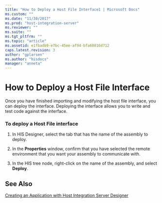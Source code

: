 ```yaml
---
title: "How to Deploy a Host File Interface1 | Microsoft Docs"
ms.custom: ""
ms.date: "11/30/2017"
ms.prod: "host-integration-server"
ms.reviewer: ""
ms.suite: ""
ms.tgt_pltfrm: ""
ms.topic: "article"
ms.assetid: e1fbadb9-e7bc-45ee-af94-bfa60816d712
caps.latest.revision: 3
author: "gplarsen"
ms.author: "hisdocs"
manager: "anneta"
---
```

# How to Deploy a Host File Interface
Once you have finished importing and modifying the host file interface, you can deploy the interface. Deploying the interface allows you to write and test code against the interface.  
  
### To deploy a Host File interface  
  
1.  In HIS Designer, select the tab that has the name of the assembly to deploy.  
  
2.  In the **Properties** window, confirm that you have selected the remote environment that you want your assembly to communicate with.  
  
3.  In the HIS tree node, right-click on the name of the assembly, and select **Deploy**.  
  
## See Also  
 [Creating an Application with Host Integration Server Designer](../core/creating-an-application-with-host-integration-server-designer1.md)